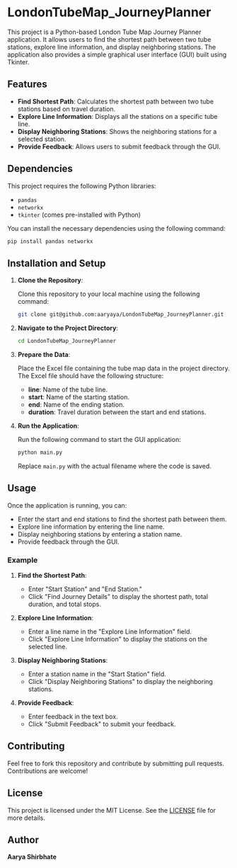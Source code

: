 # LondonTubeMap_JourneyPlanner

This project is a Python-based London Tube Map Journey Planner application. It allows users to find the shortest path between two tube stations, explore line information, and display neighboring stations. The application also provides a simple graphical user interface (GUI) built using Tkinter.

## Features

- **Find Shortest Path**: Calculates the shortest path between two tube stations based on travel duration.
- **Explore Line Information**: Displays all the stations on a specific tube line.
- **Display Neighboring Stations**: Shows the neighboring stations for a selected station.
- **Provide Feedback**: Allows users to submit feedback through the GUI.

## Dependencies

This project requires the following Python libraries:

- `pandas`
- `networkx`
- `tkinter` (comes pre-installed with Python)

You can install the necessary dependencies using the following command:

```bash
pip install pandas networkx
```

## Installation and Setup

1. **Clone the Repository**:

   Clone this repository to your local machine using the following command:

   ```bash
   git clone git@github.com:aaryaya/LondonTubeMap_JourneyPlanner.git
   ```

2. **Navigate to the Project Directory**:

   ```bash
   cd LondonTubeMap_JourneyPlanner
   ```

3. **Prepare the Data**:

   Place the Excel file containing the tube map data in the project directory. The Excel file should have the following structure:

   - **line**: Name of the tube line.
   - **start**: Name of the starting station.
   - **end**: Name of the ending station.
   - **duration**: Travel duration between the start and end stations.

4. **Run the Application**:

   Run the following command to start the GUI application:

   ```bash
   python main.py
   ```

   Replace `main.py` with the actual filename where the code is saved.

## Usage

Once the application is running, you can:

- Enter the start and end stations to find the shortest path between them.
- Explore line information by entering the line name.
- Display neighboring stations by entering a station name.
- Provide feedback through the GUI.

### Example

1. **Find the Shortest Path**:

   - Enter "Start Station" and "End Station."
   - Click "Find Journey Details" to display the shortest path, total duration, and total stops.

2. **Explore Line Information**:

   - Enter a line name in the "Explore Line Information" field.
   - Click "Explore Line Information" to display the stations on the selected line.

3. **Display Neighboring Stations**:

   - Enter a station name in the "Start Station" field.
   - Click "Display Neighboring Stations" to display the neighboring stations.

4. **Provide Feedback**:

   - Enter feedback in the text box.
   - Click "Submit Feedback" to submit your feedback.

## Contributing

Feel free to fork this repository and contribute by submitting pull requests. Contributions are welcome!

## License

This project is licensed under the MIT License. See the [LICENSE](LICENSE) file for more details.

## Author

**Aarya Shirbhate**


